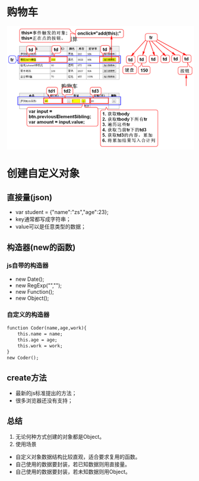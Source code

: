 # 购物车
![](1.png)

# 创建自定义对象
## 直接量(json)
 - var student = {"name":"zs","age":23};
 - key通常都写成字符串；
 - value可以是任意类型的数据；

## 构造器(new的函数)
### js自带的构造器
 - new Date();
 - new RegExp("","");
 - new Function();
 - new Object();

### 自定义的构造器
	function Coder(name,age,work){
		this.name = name;
		this.age = age;
		this.work = work;
	}
	new Coder();

## create方法
 - 最新的js标准提出的方法；
 - 很多浏览器还没有支持；

## 总结
1. 无论何种方式创建的对象都是Object。
2. 使用场景
 - 自定义对象数据结构比较直观，适合要求复用的函数。
 - 自己使用的数据要封装，若已知数据则用直接量。
 - 自己使用的数据要封装，若未知数据则用Object。
